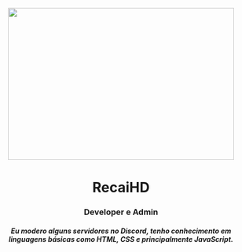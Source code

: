 <p align="center">
  <img src="https://i.postimg.cc/13PwTKjJ/did-a-frieren-screenshot-redraw-v0-9dgb7aehdjnc1.webp" width="460" height="310" />
</p>
<h1 align="center">
  RecaiHD
</h1>
<h3 align="center">Developer e Admin</h3>
<h5 align="center">
  Eu modero alguns servidores no Discord, tenho conhecimento em linguagens básicas como HTML, CSS e principalmente JavaScript.
</h5>
